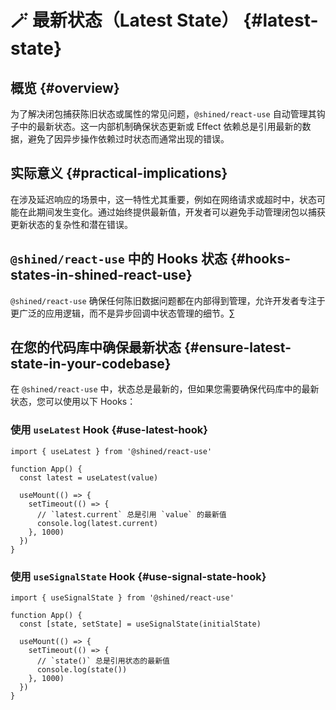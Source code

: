 # 🪄 最新状态（Latest State） {#latest-state}

## 概览 {#overview}

为了解决闭包捕获陈旧状态或属性的常见问题，`@shined/react-use` 自动管理其钩子中的最新状态。这一内部机制确保状态更新或 Effect 依赖总是引用最新的数据，避免了因异步操作依赖过时状态而通常出现的错误。

## 实际意义 {#practical-implications}

在涉及延迟响应的场景中，这一特性尤其重要，例如在网络请求或超时中，状态可能在此期间发生变化。通过始终提供最新值，开发者可以避免手动管理闭包以捕获更新状态的复杂性和潜在错误。

## `@shined/react-use` 中的 Hooks 状态 {#hooks-states-in-shined-react-use}

`@shined/react-use` 确保任何陈旧数据问题都在内部得到管理，允许开发者专注于更广泛的应用逻辑，而不是异步回调中状态管理的细节。∑

## 在您的代码库中确保最新状态 {#ensure-latest-state-in-your-codebase}

在 `@shined/react-use` 中，状态总是最新的，但如果您需要确保代码库中的最新状态，您可以使用以下 Hooks：

### 使用 `useLatest` Hook {#use-latest-hook}

```tsx
import { useLatest } from '@shined/react-use'

function App() {
  const latest = useLatest(value)

  useMount(() => {
    setTimeout(() => {
      // `latest.current` 总是引用 `value` 的最新值
      console.log(latest.current)
    }, 1000)
  })
}
```

### 使用 `useSignalState` Hook {#use-signal-state-hook}

```tsx
import { useSignalState } from '@shined/react-use'

function App() {
  const [state, setState] = useSignalState(initialState)

  useMount(() => {
    setTimeout(() => {
      // `state()` 总是引用状态的最新值
      console.log(state())
    }, 1000)
  })
}
```
